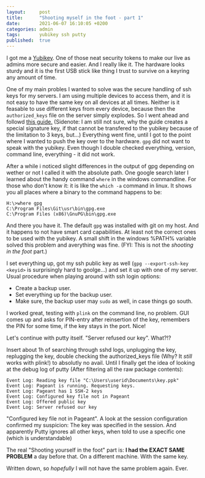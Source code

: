 ```yaml
---
layout:     post
title:      "Shooting myself in the foot - part 1"
date:       2021-06-07 16:10:05 +0200
categories: admin
tags:       yubikey ssh putty
published:  true
---
```

I got me a [Yubikey][1]. One of those neat security tokens to make our live as 
admins more secure and easier. And I really like it. The hardware looks sturdy
and it is the first USB stick like thing I trust to survive on a keyring any
amount of time. 
<!--more-->

One of my main probles I wanted to solve was the secure handling of ssh keys for
my servers. I am using multiple devices to access them, and it is not easy to
have the same key on all devices at all times. Neither is it feasable to use
different keys from every device, because then the `authorized_keys` file on the
server simply explodes. So I went ahead and followd [this guide.][2] (Sidenote:
I am still not sure, why the guide creates a special signature key, if that
cannot be transfered to the yubikey because of the limitation to 3 keys, but...)
Everything went fine, until I got to the point where I wanted to push the key
over to the hardware. `gpg` did not  want to speak with the yubikey. Even though
I double checked everything, version, command line, everything - it did not
work. 

After a while i noticed slight differences in the output of gpg depending on
wether or not I called it with the absolute path. One google search later I
learned about the handy command `where` in the windows commandline. For those
who don't know it: it is like the `which -a` command in linux. It shows you all
places where a binary to the command happens to be:

```
H:\>where gpg
C:\Program Files\Git\usr\bin\gpg.exe
C:\Program Files (x86)\GnuPG\bin\gpg.exe
```

And there you have it. The default `gpg` was installed with git on my host. And
it happens to not have smart card capabilities. At least not the correct ones
to be used with the yubikey. A small shift in the windows %PATH% variable solved
this problem and averything was fine. (FYI: This is not the *shooting in the
foot* part.)

I set everything up, got my ssh public key as well (`gpg --export-ssh-key
<keyid>` is surprisingly hard to goolge...) and set it up with one of my server.
Usual procedure when playing around with ssh login options: 
* Create a backup user.
* Set everything up for the backup user.
* Make sure, the backup user may `sudo` as well, in case things go south.

I worked great, testing with `plink` on the command line, no problem. GUI comes
up and asks for PIN-entry after reinsertion of the key, remembers the PIN for
some time, if the key stays in the port. Nice!

Let's continue with putty itself. "Server refused our key". What?!?

Insert about 1h of searching through sshd logs, unplugging the key, replugging
the key, double checking the authorized_keys file (Why? It *still* works with
plink!) to absolutly no avail. Until I finally get the idea of looking at the
debug log of putty (After filtering all the raw package contents):

```
Event Log: Reading key file "C:\Users\userid\Documents\key.ppk"
Event Log: Pageant is running. Requesting keys.
Event Log: Pageant has 1 SSH-2 keys
Event Log: Configured key file not in Pageant
Event Log: Offered public key
Event Log: Server refused our key
```

"Configured key file not in Pageant". A look at the session configuration
confirmed my suspicion: The key was specified in the session. And apparently
Putty ignores all other keys, when told to use a specific one (which is
understandable)

The real "Shooting yourself in the foot" part is: **I had the EXACT SAME PROBLEM**
a day before that. On a different machine. With the same key.

Written down, so *hopefully* I will not have the same problem again. Ever.

[1]: https://www.yubico.com/de/product/yubikey-5-nfc/
[2]: https://developers.yubico.com/PGP/SSH_authentication/Windows.html